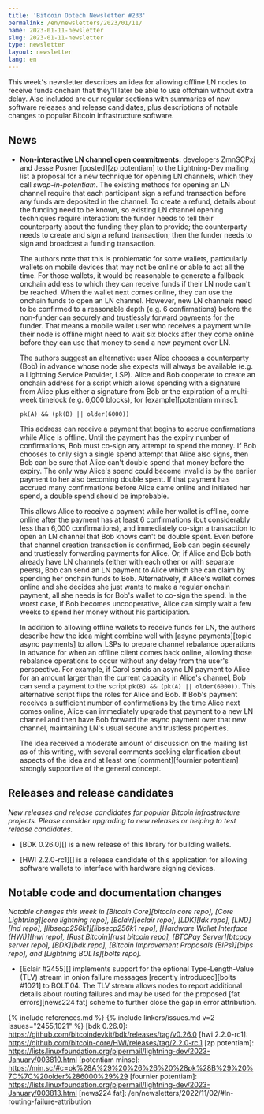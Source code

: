 ```yaml
---
title: 'Bitcoin Optech Newsletter #233'
permalink: /en/newsletters/2023/01/11/
name: 2023-01-11-newsletter
slug: 2023-01-11-newsletter
type: newsletter
layout: newsletter
lang: en
---
```

This week's newsletter describes an idea for allowing offline LN nodes to
receive funds onchain that they'll later be able to use offchain without
extra delay.  Also included are our regular sections with summaries of
new software releases and release candidates, plus descriptions of
notable changes to popular Bitcoin infrastructure software.

## News

- **Non-interactive LN channel open commitments:** developers ZmnSCPxj
  and Jesse Posner [posted][zp potentiam] to the Lightning-Dev mailing
  list a proposal for a new technique for opening LN channels, which
  they call *swap-in-potentiam*.  The existing methods for opening an LN
  channel require that each participant sign a refund transaction before
  any funds are deposited in the channel.  To create a refund, details
  about the funding need to be known, so existing LN channel opening
  techniques require interaction: the funder needs to tell their
  counterparty about the funding they plan to provide; the counterparty
  needs to create and sign a refund transaction; then the funder needs
  to sign and broadcast a funding transaction.

    The authors note that this is problematic for some wallets,
    particularly wallets on mobile devices that may not be online or
    able to act all the time.  For those wallets, it would be reasonable
    to generate a fallback onchain address to which they can receive
    funds if their LN node can't be reached.  When the wallet next comes
    online, they can use the onchain funds to open an LN channel.
    However, new LN channels need to be confirmed to a reasonable depth
    (e.g. 6 confirmations) before the non-funder can securely and
    trustlessly forward payments for the funder.  That means a mobile
    wallet user who receives a payment while their node is offline might
    need to wait six blocks after they come online before they can use
    that money to send a new payment over LN.

    The authors suggest an alternative: user Alice chooses a
    counterparty (Bob) in advance whose node she expects will always be
    available (e.g. a Lightning Service Provider, LSP).  Alice and Bob
    cooperate to create an onchain address for a script which allows
    spending with a signature from Alice plus either a signature from
    Bob or the expiration of a multi-week timelock (e.g. 6,000 blocks),
    for [example][potentiam minsc]:

    ```hack
    pk(A) && (pk(B) || older(6000))
    ```

    This address can receive a payment that begins to accrue
    confirmations while Alice is offline.  Until the payment has the
    expiry number of confirmations, Bob must co-sign any attempt to
    spend the money.  If Bob chooses to only sign a single spend attempt
    that Alice also signs, then Bob can be sure that Alice can't double
    spend that money before the expiry.  The only way Alice's spend
    could become invalid is by the earlier payment to her also becoming
    double spent.  If that payment has accrued many confirmations before
    Alice came online and initiated her spend, a double spend should be
    improbable.

    This allows Alice to receive a payment while her wallet is offline,
    come online after the payment has at least 6 confirmations (but
    considerably less than 6,000 confirmations), and immediately co-sign
    a transaction to open an LN channel that Bob knows can't be double
    spent.  Even before that channel creation transaction is confirmed,
    Bob can begin securely and trustlessly forwarding payments for
    Alice.  Or, if Alice and Bob both already have LN channels (either
    with each other or with separate peers), Bob can send an LN payment
    to Alice which she can claim by spending her onchain funds to Bob.
    Alternatively, if Alice's wallet comes online and she decides she
    just wants to make a regular onchain payment, all she needs is for
    Bob's wallet to co-sign the spend.  In the worst case, if Bob becomes
    uncooperative, Alice can simply wait a few weeks to spend her money
    without his participation.

    In addition to allowing offline wallets to receive funds for LN, the
    authors describe how the idea might combine well with [async
    payments][topic async payments] to allow LSPs to prepare channel
    rebalance operations in advance for when an offline client comes
    back online, allowing those rebalance operations to occur without
    any delay from the user's perspective.  For example, if Carol sends
    an async LN payment to Alice for an amount larger than the current
    capacity in Alice's channel, Bob can send a payment to the script
    `pk(B) && (pk(A) || older(6000))`.  This alternative script flips the
    roles for Alice and Bob.  If Bob's payment receives a sufficient
    number of confirmations by the time Alice next comes online,
    Alice can immediately upgrade that payment to a new LN channel and
    then have Bob forward the async payment over that new channel,
    maintaining LN's usual secure and trustless properties.

    The idea received a moderate amount of discussion on the mailing
    list as of this writing, with several comments seeking clarification
    about aspects of the idea and at least one [comment][fournier
    potentiam] strongly supportive of the general concept.

## Releases and release candidates

*New releases and release candidates for popular Bitcoin infrastructure
projects.  Please consider upgrading to new releases or helping to test
release candidates.*

- [BDK 0.26.0][] is a new release of this library for building wallets.

- [HWI 2.2.0-rc1][] is a release candidate of this application for
  allowing software wallets to interface with hardware signing devices.

## Notable code and documentation changes

*Notable changes this week in [Bitcoin Core][bitcoin core repo], [Core
Lightning][core lightning repo], [Eclair][eclair repo], [LDK][ldk repo],
[LND][lnd repo], [libsecp256k1][libsecp256k1 repo], [Hardware Wallet
Interface (HWI)][hwi repo], [Rust Bitcoin][rust bitcoin repo], [BTCPay
Server][btcpay server repo], [BDK][bdk repo], [Bitcoin Improvement
Proposals (BIPs)][bips repo], and [Lightning BOLTs][bolts repo].*

- [Eclair #2455][] implements support for the optional Type-Length-Value (TLV) stream in
  onion failure messages [recently introduced][bolts #1021] to BOLT 04.
  The TLV stream allows nodes to report additional details about routing
  failures and may be used for the proposed [fat errors][news224 fat]
  scheme to further close the gap in error attribution.

{% include references.md %}
{% include linkers/issues.md v=2 issues="2455,1021" %}
[bdk 0.26.0]: https://github.com/bitcoindevkit/bdk/releases/tag/v0.26.0
[hwi 2.2.0-rc1]: https://github.com/bitcoin-core/HWI/releases/tag/2.2.0-rc.1
[zp potentiam]: https://lists.linuxfoundation.org/pipermail/lightning-dev/2023-January/003810.html
[potentiam minsc]: https://min.sc/#c=pk%28A%29%20%26%26%20%28pk%28B%29%20%7C%7C%20older%286000%29%29
[fournier potentiam]: https://lists.linuxfoundation.org/pipermail/lightning-dev/2023-January/003813.html
[news224 fat]: /en/newsletters/2022/11/02/#ln-routing-failure-attribution
